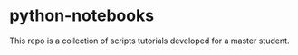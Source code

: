 # python-notebooks

This repo is a collection of scripts tutorials developed for a master
student.


